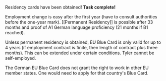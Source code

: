 Residency cards have been obtained!  **Task complete!**

Employment change is easy after the first year (have to consult authorities before the one-year mark).  [[Permanent Residency]] is possible after 33 months and proof of A1 German language proficiency (21 months if B1 reached).

Unless permanent residency is obtained, EU Blue Card is only valid for up to 4 years (if employment contract is finite, then length of contract plus three months).  This can be extended under certain conditions.  Tyler cannot be self-employed.

The German EU Blue Card does not grant the right to work in other EU member states.  One would need to apply for that country's Blue Card.